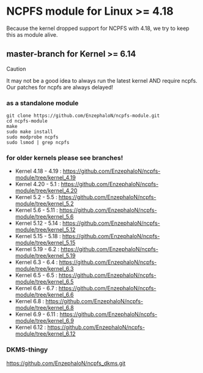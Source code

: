# NCPFS module for Linux >= 4.18 #
Because the kernel dropped support for NCPFS with 4.18, we try to keep this as module alive.

## master-branch for Kernel >= 6.14 ##

> [!CAUTION]
> It may not be a good idea to always run the latest kernel AND require ncpfs. Our patches for ncpfs are always delayed!

### as a standalone module ###

    git clone https://github.com/EnzephaloN/ncpfs-module.git
    cd ncpfs-module
    make
    sudo make install
    sudo modprobe ncpfs
    sudo lsmod | grep ncpfs

### for older kernels please see branches! ###

- Kernel 4.18 - 4.19 : https://github.com/EnzephaloN/ncpfs-module/tree/kernel_4.19
- Kernel 4.20 - 5.1 : https://github.com/EnzephaloN/ncpfs-module/tree/kernel_4.20
- Kernel 5.2 - 5.5 : https://github.com/EnzephaloN/ncpfs-module/tree/kernel_5.2
- Kernel 5.6 - 5.11 : https://github.com/EnzephaloN/ncpfs-module/tree/kernel_5.6
- Kernel 5.12 - 5.14 : https://github.com/EnzephaloN/ncpfs-module/tree/kernel_5.12
- Kernel 5.15 - 5.18 : https://github.com/EnzephaloN/ncpfs-module/tree/kernel_5.15
- Kernel 5.19 - 6.2 : https://github.com/EnzephaloN/ncpfs-module/tree/kernel_5.19
- Kernel 6.3 - 6.4 : https://github.com/EnzephaloN/ncpfs-module/tree/kernel_6.3
- Kernel 6.5 - 6.5 : https://github.com/EnzephaloN/ncpfs-module/tree/kernel_6.5
- Kernel 6.6 - 6.7 : https://github.com/EnzephaloN/ncpfs-module/tree/kernel_6.6
- Kernel 6.8 : https://github.com/EnzephaloN/ncpfs-module/tree/kernel_6.8
- Kernel 6.9 - 6.11 : https://github.com/EnzephaloN/ncpfs-module/tree/kernel_6.9
- Kernel 6.12 : https://github.com/EnzephaloN/ncpfs-module/tree/kernel_6.12

### DKMS-thingy ###

https://github.com/EnzephaloN/ncpfs_dkms.git
